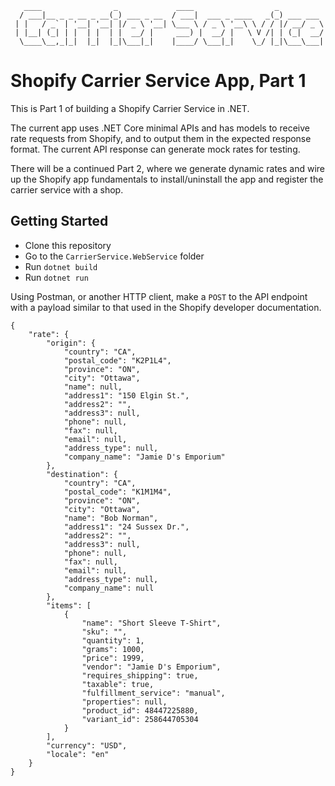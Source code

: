 ```
   ____                _             ____                  _
  / ___|__ _ _ __ _ __(_) ___ _ __  / ___|  ___ _ ____   _(_) ___ ___
 | |   / _` | '__| '__| |/ _ \ '__| \___ \ / _ \ '__\ \ / / |/ __/ _ \
 | |__| (_| | |  | |  | |  __/ |     ___) |  __/ |   \ V /| | (_|  __/
  \____\__,_|_|  |_|  |_|\___|_|    |____/ \___|_|    \_/ |_|\___\___|
```

# Shopify Carrier Service App, Part 1
This is Part 1 of building a Shopify Carrier Service in .NET.

The current app uses .NET Core minimal APIs and has models to receive rate requests from Shopify, and to output them in the expected response format. The current API response can generate mock rates for testing.

There will be a continued Part 2, where we generate dynamic rates and wire up the Shopify app fundamentals to install/uninstall the app and register the carrier service with a shop.

## Getting Started

- Clone this repository
- Go to the `CarrierService.WebService` folder
- Run `dotnet build`
- Run `dotnet run`

Using Postman, or another HTTP client, make a `POST` to the API endpoint with a payload similar to that used in the Shopify developer documentation.

```
{
    "rate": {
        "origin": {
            "country": "CA",
            "postal_code": "K2P1L4",
            "province": "ON",
            "city": "Ottawa",
            "name": null,
            "address1": "150 Elgin St.",
            "address2": "",
            "address3": null,
            "phone": null,
            "fax": null,
            "email": null,
            "address_type": null,
            "company_name": "Jamie D's Emporium"
        },
        "destination": {
            "country": "CA",
            "postal_code": "K1M1M4",
            "province": "ON",
            "city": "Ottawa",
            "name": "Bob Norman",
            "address1": "24 Sussex Dr.",
            "address2": "",
            "address3": null,
            "phone": null,
            "fax": null,
            "email": null,
            "address_type": null,
            "company_name": null
        },
        "items": [
            {
                "name": "Short Sleeve T-Shirt",
                "sku": "",
                "quantity": 1,
                "grams": 1000,
                "price": 1999,
                "vendor": "Jamie D's Emporium",
                "requires_shipping": true,
                "taxable": true,
                "fulfillment_service": "manual",
                "properties": null,
                "product_id": 48447225880,
                "variant_id": 258644705304
            }
        ],
        "currency": "USD",
        "locale": "en"
    }
}
```